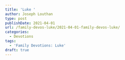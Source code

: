 ```yaml
---
title: 'Luke '
author: Joseph Louthan
type: post
publishDate: 2021-04-01
url: /family-devos-luke/2021-04-01-family-devos-luke/
categories:
  - Devotions
tags:
  - 'Family Devotions: Luke'
draft: true
---
```

